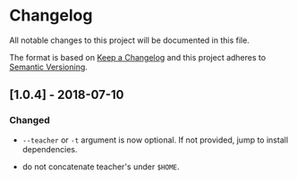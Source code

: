 # Changelog

All notable changes to this project will be documented in this file.

The format is based on [Keep a Changelog](http://keepachangelog.com/en/1.0.0/)
and this project adheres to [Semantic Versioning](http://semver.org/spec/v2.0.0.html).

## [1.0.4] - 2018-07-10

### Changed

* `--teacher` or `-t` argument is now optional. If not provided, jump to install dependencies.

* do not concatenate teacher's under `$HOME`.
